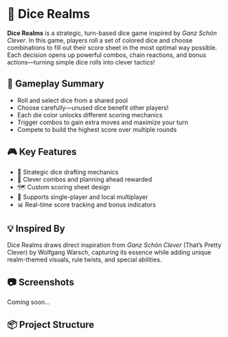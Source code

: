 # 🎲 Dice Realms

**Dice Realms** is a strategic, turn-based dice game inspired by *Ganz Schön Clever*. In this game, players roll a set of colored dice and choose combinations to fill out their score sheet in the most optimal way possible. Each decision opens up powerful combos, chain reactions, and bonus actions—turning simple dice rolls into clever tactics!

## 🧩 Gameplay Summary

- Roll and select dice from a shared pool  
- Choose carefully—unused dice benefit other players!
- Each die color unlocks different scoring mechanics  
- Trigger combos to gain extra moves and maximize your turn  
- Compete to build the highest score over multiple rounds

## 🎮 Key Features

- 🎲 Strategic dice drafting mechanics  
- 🧠 Clever combos and planning ahead rewarded  
- 🗺️ Custom scoring sheet design  
- 👥 Supports single-player and local multiplayer  
- 📊 Real-time score tracking and bonus indicators

## 💡 Inspired By

Dice Realms draws direct inspiration from *Ganz Schön Clever* (That’s Pretty Clever) by Wolfgang Warsch, capturing its essence while adding unique realm-themed visuals, rule twists, and special abilities.

## 📷 Screenshots

Coming soon...

## 📦 Project Structure

